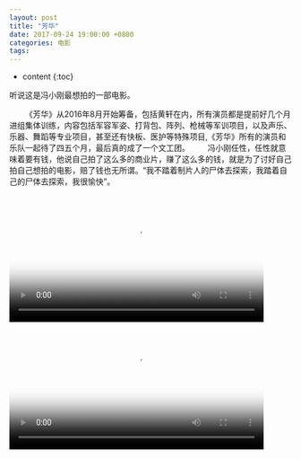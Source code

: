 ```yaml
---
layout: post
title: "芳华"
date: 2017-09-24 19:00:00 +0800 
categories: 电影
tags: 
---
```

* content
{:toc}

听说这是冯小刚最想拍的一部电影。

<!-- more -->

&emsp;&emsp;《芳华》从2016年8月开始筹备，包括黄轩在内，所有演员都是提前好几个月进组集体训练，内容包括军容军姿、打背包、阵列、枪械等军训项目，以及声乐、乐器、舞蹈等专业项目，甚至还有快板、医护等特殊项目,《芳华》所有的演员和乐队一起待了四五个月，最后真的成了一个文工团。
&emsp;&emsp;冯小刚任性，任性就意味着要有钱，他说自己拍了这么多的商业片，赚了这么多的钱，就是为了讨好自己拍自己想拍的电影，赔了钱也无所谓。“我不踏着制片人的尸体去探索，我踏着自己的尸体去探索，我很愉快”。
<div>
<video id='movie1' width='90%' controls poster='http://ovwkcbdpf.bkt.clouddn.com/image/movie/fanghua.jpg'>
    <source src='http://ovwkcbdpf.bkt.clouddn.com/image/movie/fanghua.mp4' type = 'video/webm'>
    Your browser does not support the video tag.
</video>
</div>
<script type='text/javascript'>document.getElementById('movie1').style.height=document.getElementById('movie1').scrollWidth*0.8+'px'</script>



<div>
<video id='movie' width='90%' controls poster='http://ovwkcbdpf.bkt.clouddn.com/image/movie/fanghua_1.jpg'>
    <source src='http://ovwkcbdpf.bkt.clouddn.com/image/movie/fanghua_1.mp4' type = 'video/mp4'>
    Your browser does not support the video tag.
</video>
</div>
<script type='text/javascript'>document.getElementById('movie').style.height=document.getElementById('movie').scrollWidth*0.8+'px'</script>